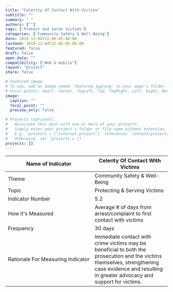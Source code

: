 ```yaml
---
title: "Celerity Of Contact With Victims"
subtitle: ""
summary: " "
authors: [""]
tags: ['Protect and Serve Victims']
categories: ['Community Safety & Well-Being']
date: 2019-12-04T22:06:05-06:00
lastmod: 2019-12-04T22:06:05-06:00
featured: false
draft: false
open_data: ""
compatibility: ["Web & mobile"]
layout: "project"
share: false

# Featured image
# To use, add an image named `featured.jpg/png` to your page's folder.
# Focal points: Smart, Center, TopLeft, Top, TopRight, Left, Right, BottomLeft, Bottom, BottomRight.
image:
  caption: ""
  focal_point: ""
  preview_only: false

# Projects (optional).
#   Associate this post with one or more of your projects.
#   Simply enter your project's folder or file name without extension.
#   E.g. `projects = ["internal-project"]` references `content/project/deep-learning/index.md`.
#   Otherwise, set `projects = []`.
projects: []
---
```


| Name of Indicator                 | Celerity Of Contact With Victims                                                                                                                                                                   |
|-----------------------------------|----------------------------------------------------------------------------------------------------------------------------------------------------------------------------------------------------|
| Theme                             | Community Safety & Well\-Being                                                                                                                                                                     |
| Topic                             | Protecting & Serving Victims                                                                                                                                                                       |
| Indicator Number                  | 5\.2                                                                                                                                                                                               |
| How it's Measured                 | Average \# of days from arrest/complaint to first contact with victims                                                                                                                             |
| Frequency                         | 30 days                                                                                                                                                                                            |
| Rationale For Measuring Indicator | Immediate contact with crime victims may be beneficial to both the prosecution and the victims themselves, strengthening case evidence and resulting in greater advocacy and support for victims\. |

